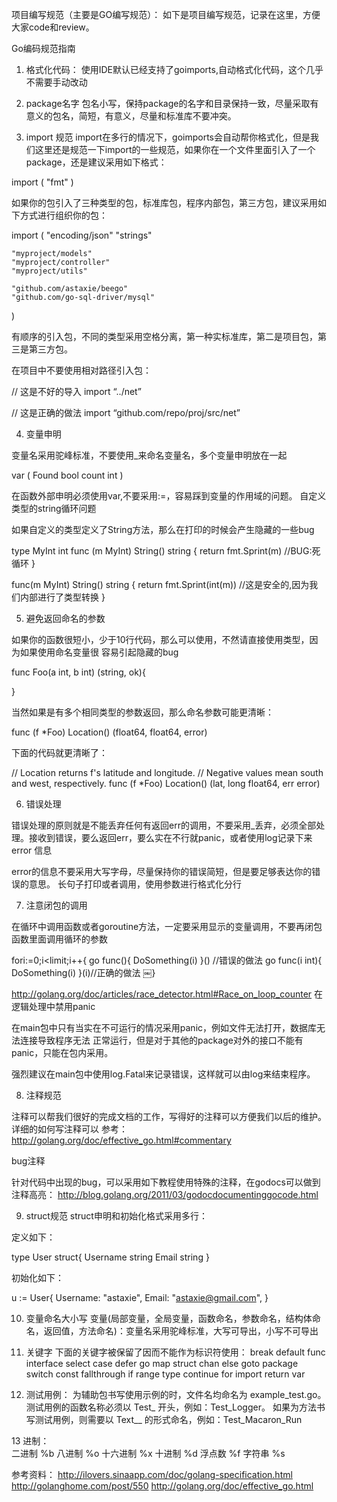 项目编写规范（主要是GO编写规范）：
	如下是项目编写规范，记录在这里，方便大家code和review。	
	
Go编码规范指南

1. 格式化代码：
	使用IDE默认已经支持了goimports,自动格式化代码，这个几乎不需要手动改动

2. package名字
	包名小写，保持package的名字和目录保持一致，尽量采取有意义的包名，简短，有意义，尽量和标准库不要冲突。

3. import 规范
	import在多行的情况下，goimports会自动帮你格式化，但是我们这里还是规范一下import的一些规范，如果你在一个文件里面引入了一个package，还是建议采用如下格式：

import (
    "fmt"
)

如果你的包引入了三种类型的包，标准库包，程序内部包，第三方包，建议采用如下方式进行组织你的包：

import (
    "encoding/json"
    "strings"

    "myproject/models"
    "myproject/controller"
    "myproject/utils"

    "github.com/astaxie/beego"
    "github.com/go-sql-driver/mysql"
)   

有顺序的引入包，不同的类型采用空格分离，第一种实标准库，第二是项目包，第三是第三方包。

在项目中不要使用相对路径引入包：

// 这是不好的导入
import “../net”

// 这是正确的做法
import “github.com/repo/proj/src/net”

4. 变量申明

变量名采用驼峰标准，不要使用_来命名变量名，多个变量申明放在一起

var (
    Found bool
    count int
)

在函数外部申明必须使用var,不要采用:=，容易踩到变量的作用域的问题。
自定义类型的string循环问题

如果自定义的类型定义了String方法，那么在打印的时候会产生隐藏的一些bug

type MyInt int
func (m MyInt) String() string { 
    return fmt.Sprint(m)   //BUG:死循环
}

func(m MyInt) String() string { 
    return fmt.Sprint(int(m))   //这是安全的,因为我们内部进行了类型转换
}

5. 避免返回命名的参数

如果你的函数很短小，少于10行代码，那么可以使用，不然请直接使用类型，因为如果使用命名变量很
容易引起隐藏的bug

func Foo(a int, b int) (string, ok){

}

当然如果是有多个相同类型的参数返回，那么命名参数可能更清晰：

func (f *Foo) Location() (float64, float64, error)

下面的代码就更清晰了：

// Location returns f's latitude and longitude.
// Negative values mean south and west, respectively.
func (f *Foo) Location() (lat, long float64, err error)

6. 错误处理

错误处理的原则就是不能丢弃任何有返回err的调用，不要采用_丢弃，必须全部处理。接收到错误，要么返回err，要么实在不行就panic，或者使用log记录下来
error 信息

error的信息不要采用大写字母，尽量保持你的错误简短，但是要足够表达你的错误的意思。
长句子打印或者调用，使用参数进行格式化分行   

7. 注意闭包的调用

在循环中调用函数或者goroutine方法，一定要采用显示的变量调用，不要再闭包函数里面调用循环的参数

fori:=0;i<limit;i++{
    go func(){ DoSomething(i) }() //错误的做法
    go func(i int){ DoSomething(i) }(i)//正确的做法
￼}

http://golang.org/doc/articles/race_detector.html#Race_on_loop_counter
在逻辑处理中禁用panic

在main包中只有当实在不可运行的情况采用panic，例如文件无法打开，数据库无法连接导致程序无法
正常运行，但是对于其他的package对外的接口不能有panic，只能在包内采用。

强烈建议在main包中使用log.Fatal来记录错误，这样就可以由log来结束程序。

8. 注释规范

注释可以帮我们很好的完成文档的工作，写得好的注释可以方便我们以后的维护。详细的如何写注释可以
参考：http://golang.org/doc/effective_go.html#commentary

bug注释

针对代码中出现的bug，可以采用如下教程使用特殊的注释，在godocs可以做到注释高亮：
http://blog.golang.org/2011/03/godoc­documenting­go­code.html

9. struct规范
struct申明和初始化格式采用多行：

定义如下：

type User struct{
    Username  string
    Email     string
}

初始化如下：

u := User{
    Username: "astaxie",
    Email:    "astaxie@gmail.com",
}

10. 变量命名大小写
变量(局部变量，全局变量，函数命名，参数命名，结构体命名，返回值，方法命名)：变量名采用驼峰标准，大写可导出，小写不可导出
    
11. 关键字
下面的关键字被保留了因而不能作为标识符使用： 
break default func interface select
case defer go map struct
chan else goto package switch
const fallthrough if range type
continue for import return var

12. 测试用例：
为辅助包书写使用示例的时，文件名均命名为 example_test.go。
测试用例的函数名称必须以 Test_ 开头，例如：Test_Logger。
如果为方法书写测试用例，则需要以 Text_<Struct>_<Method> 的形式命名，例如：Test_Macaron_Run

13 进制：	 
二进制 	%b
八进制 	%o
十六进制 	%x
十进制 	%d
浮点数 	%f
字符串 	%s

参考资料：
http://ilovers.sinaapp.com/doc/golang-specification.html
http://golanghome.com/post/550
http://golang.org/doc/effective_go.html